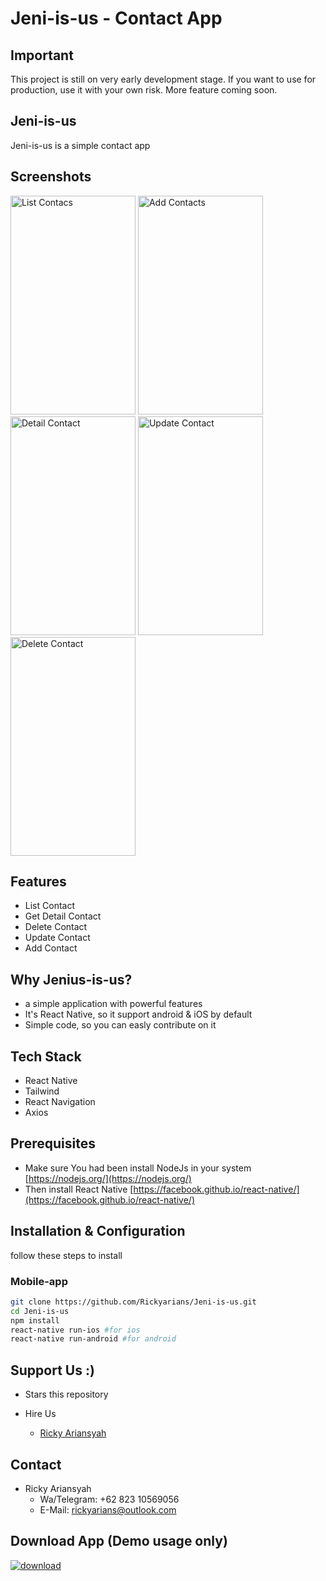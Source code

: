 # Jeni-is-us - Contact App

## Important

This project is still on very early development stage. If you want to use for production, use it with your own risk. More feature coming soon.

## Jeni-is-us

Jeni-is-us is a simple contact app

## Screenshots

<p float="left">
 <img src="https://ik.imagekit.io/uqhk3wr7kix/screenshot-1628422139361_NcKS6nGou.png?updatedAt=1628422235730" width="200" height="350" alt="List Contacs"/>
 <img src="https://ik.imagekit.io/uqhk3wr7kix/screenshot-1628422150550_CyO8RhnMos.png?updatedAt=1628422235761" width="200" height="350" alt="Add Contacts"/>
 <img src="https://ik.imagekit.io/uqhk3wr7kix/screenshot-1628422162139_vBV4X8Ky7.png?updatedAt=1628422236603" width="200" height="350" alt="Detail Contact"/>
 <img src="https://ik.imagekit.io/uqhk3wr7kix/screenshot-1628422169177_J_bb7P4DT.png?updatedAt=1628422237541" width="200" height="350" alt="Update Contact"/>
 <img src="https://ik.imagekit.io/uqhk3wr7kix/screenshot-1628422183845_RZBOD2nXe7w.png?updatedAt=1628422238573" width="200" height="350" alt="Delete Contact"/>
</p>


## Features

- List Contact
- Get Detail Contact
- Delete Contact
- Update Contact
- Add Contact

## Why Jenius-is-us?

- a simple application with powerful features
- It's React Native, so it support android & iOS by default
- Simple code, so you can easly contribute on it

## Tech Stack

- React Native
- Tailwind
- React Navigation
- Axios

## Prerequisites

- Make sure You had been install NodeJs in your system [https://nodejs.org/](https://nodejs.org/)
- Then install React Native [https://facebook.github.io/react-native/](https://facebook.github.io/react-native/)

## Installation & Configuration

follow these steps to install

### Mobile-app

```bash
git clone https://github.com/Rickyarians/Jeni-is-us.git
cd Jeni-is-us
npm install
react-native run-ios #for ios
react-native run-android #for android
```

## Support Us :)

- Stars this repository
- Hire Us

  * [Ricky Ariansyah](https://www.linkedin.com/in/rickyarians/)

## Contact

- Ricky Ariansyah
  * Wa/Telegram:  +62 823 10569056
  * E-Mail: rickyarians@outlook.com
 

## Download App (Demo usage only)
[![download](https://www.google.com/url?sa=i&url=https%3A%2F%2Fwww.seekpng.com%2Fipng%2Fu2q8u2r5i1y3r5w7_download-button%2F&psig=AOvVaw0al7YQh1EawUZxGjXCCShN&ust=1628508837234000&source=images&cd=vfe&ved=0CAsQjRxqFwoTCKjRqqyqofICFQAAAAAdAAAAABAD "Download")](https://drive.google.com/open?id=1OOXC_AM8I8XvsabpSW9W6IbjiYSPPk_9)

